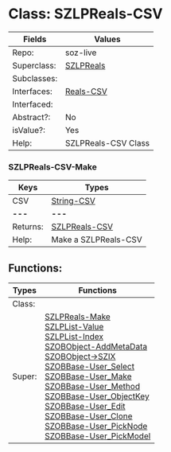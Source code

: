 
# Class:	SZLPReals-CSV

| Fields | Values |
| --------- | --------- |
| Repo: | soz-live |
| Superclass: | [SZLPReals](SZLPReals.html) |
| Subclasses: |  |
| Interfaces: | [Reals-CSV](Reals-CSV.html) |
| Interfaced: |  |
| Abstract?: | No |
| isValue?: | Yes |
| Help: | SZLPReals-CSV Class |

### SZLPReals-CSV-Make

| Keys | Types |
| --------- | --------- |
| CSV | [String-CSV](String-CSV.html) |
| **---** | **---** |
| Returns: | [SZLPReals-CSV](SZLPReals-CSV.html) |
| Help: | Make a SZLPReals-CSV |


## Functions:

| Types | Functions |
| --------- | --------- |
| Class: |  |
| Super: | [SZLPReals-Make](SZLPReals.html) <br> [SZLPList-Value](SZLPList.html) <br> [SZLPList-Index](SZLPList.html) <br> [SZOBObject-AddMetaData](SZOBObject.html) <br> [SZOBObject->SZIX](SZOBObject.html) <br> [SZOBBase-User_Select](SZOBBase.html) <br> [SZOBBase-User_Make](SZOBBase.html) <br> [SZOBBase-User_Method](SZOBBase.html) <br> [SZOBBase-User_ObjectKey](SZOBBase.html) <br> [SZOBBase-User_Edit](SZOBBase.html) <br> [SZOBBase-User_Clone](SZOBBase.html) <br> [SZOBBase-User_PickNode](SZOBBase.html) <br> [SZOBBase-User_PickModel](SZOBBase.html) |


